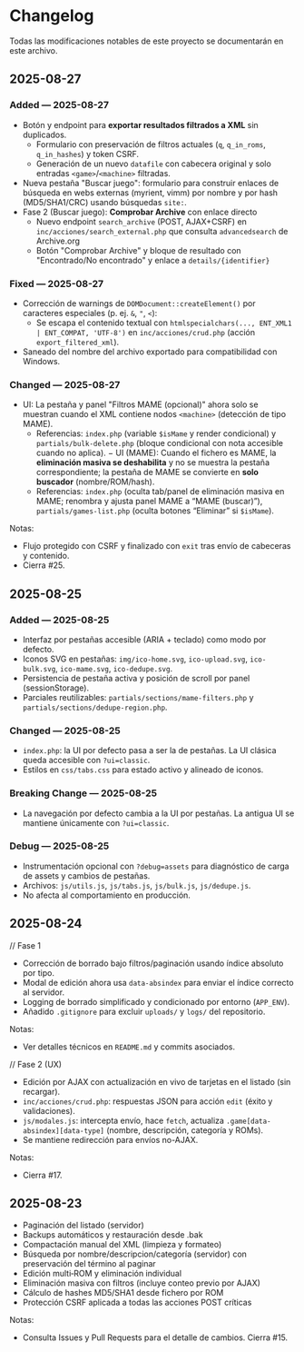 # Changelog

Todas las modificaciones notables de este proyecto se documentarán en este archivo.

## 2025-08-27

### Added — 2025-08-27

- Botón y endpoint para **exportar resultados filtrados a XML** sin duplicados.
  - Formulario con preservación de filtros actuales (`q`, `q_in_roms`, `q_in_hashes`) y token CSRF.
  - Generación de un nuevo `datafile` con cabecera original y solo entradas `<game>`/`<machine>` filtradas.
- Nueva pestaña "Buscar juego": formulario para construir enlaces de búsqueda en webs externas (myrient, vimm) por nombre y por hash (MD5/SHA1/CRC) usando búsquedas `site:`.
- Fase 2 (Buscar juego): **Comprobar Archive** con enlace directo
  - Nuevo endpoint `search_archive` (POST, AJAX+CSRF) en `inc/acciones/search_external.php` que consulta `advancedsearch` de Archive.org
  - Botón "Comprobar Archive" y bloque de resultado con "Encontrado/No encontrado" y enlace a `details/{identifier}`

### Fixed — 2025-08-27

- Corrección de warnings de `DOMDocument::createElement()` por caracteres especiales (p. ej. `&`, `"`, `<`):
  - Se escapa el contenido textual con `htmlspecialchars(..., ENT_XML1 | ENT_COMPAT, 'UTF-8')` en `inc/acciones/crud.php` (acción `export_filtered_xml`).
- Saneado del nombre del archivo exportado para compatibilidad con Windows.

### Changed — 2025-08-27

- UI: La pestaña y panel "Filtros MAME (opcional)" ahora solo se muestran cuando el XML contiene nodos `<machine>` (detección de tipo MAME).
  - Referencias: `index.php` (variable `$isMame` y render condicional) y `partials/bulk-delete.php` (bloque condicional con nota accesible cuando no aplica).
− UI (MAME): Cuando el fichero es MAME, la **eliminación masiva se deshabilita** y no se muestra la pestaña correspondiente; la pestaña de MAME se convierte en **solo buscador** (nombre/ROM/hash).
  - Referencias: `index.php` (oculta tab/panel de eliminación masiva en MAME; renombra y ajusta panel MAME a “MAME (buscar)”), `partials/games-list.php` (oculta botones “Eliminar” si `$isMame`).

Notas:

- Flujo protegido con CSRF y finalizado con `exit` tras envío de cabeceras y contenido.
- Cierra #25.

## 2025-08-25

### Added — 2025-08-25

- Interfaz por pestañas accesible (ARIA + teclado) como modo por defecto.
- Iconos SVG en pestañas: `img/ico-home.svg`, `ico-upload.svg`, `ico-bulk.svg`, `ico-mame.svg`, `ico-dedupe.svg`.
- Persistencia de pestaña activa y posición de scroll por panel (sessionStorage).
- Parciales reutilizables: `partials/sections/mame-filters.php` y `partials/sections/dedupe-region.php`.

### Changed — 2025-08-25

- `index.php`: la UI por defecto pasa a ser la de pestañas. La UI clásica queda accesible con `?ui=classic`.
- Estilos en `css/tabs.css` para estado activo y alineado de iconos.

### Breaking Change — 2025-08-25

- La navegación por defecto cambia a la UI por pestañas. La antigua UI se mantiene únicamente con `?ui=classic`.

### Debug — 2025-08-25

- Instrumentación opcional con `?debug=assets` para diagnóstico de carga de assets y cambios de pestañas.
- Archivos: `js/utils.js`, `js/tabs.js`, `js/bulk.js`, `js/dedupe.js`.
- No afecta al comportamiento en producción.

## 2025-08-24

// Fase 1

- Corrección de borrado bajo filtros/paginación usando índice absoluto por tipo.
- Modal de edición ahora usa `data-absindex` para enviar el índice correcto al servidor.
- Logging de borrado simplificado y condicionado por entorno (`APP_ENV`).
- Añadido `.gitignore` para excluir `uploads/` y `logs/` del repositorio.

Notas:

- Ver detalles técnicos en `README.md` y commits asociados.

// Fase 2 (UX)

- Edición por AJAX con actualización en vivo de tarjetas en el listado (sin recargar).
- `inc/acciones/crud.php`: respuestas JSON para acción `edit` (éxito y validaciones).
- `js/modales.js`: intercepta envío, hace `fetch`, actualiza `.game[data-absindex][data-type]` (nombre, descripción, categoría y ROMs).
- Se mantiene redirección para envíos no-AJAX.

Notas:

- Cierra #17.

## 2025-08-23

- Paginación del listado (servidor)
- Backups automáticos y restauración desde .bak
- Compactación manual del XML (limpieza y formateo)
- Búsqueda por nombre/descripcion/categoría (servidor) con preservación del término al paginar
- Edición multi‑ROM y eliminación individual
- Eliminación masiva con filtros (incluye conteo previo por AJAX)
- Cálculo de hashes MD5/SHA1 desde fichero por ROM
- Protección CSRF aplicada a todas las acciones POST críticas

Notas:

- Consulta Issues y Pull Requests para el detalle de cambios. Cierra #15.
